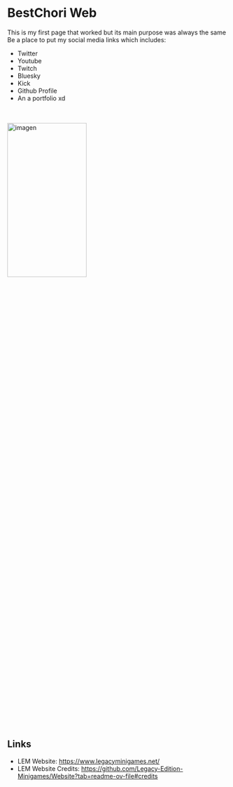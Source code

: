 <h1>
  BestChori Web
</h1>

<p>
  This is my first page that worked but its main purpose was always the same
  Be a place to put my social media links which includes:
</p>
<ul>
  <li> Twitter </li>
  <li> Youtube </li>
  <li> Twitch </li>
  <li> Bluesky </li>
  <li> Kick </li>
  <li> Github Profile </li>
  <li> An a portfolio xd</li>
</ul>


<br>
<br>
<img width="60%" height="30%" alt="imagen" src="https://github.com/user-attachments/assets/7f3e12f5-b793-4681-a1da-9036cc2a30fd"/>






<br>
<br>
<br>
<br>
<br>
<br>
<br>
<br>
<br>
<br>
<br>
<br>
<br>
<h2>
  Links
</h4>

- LEM Website: https://www.legacyminigames.net/
- LEM Website Credits: https://github.com/Legacy-Edition-Minigames/Website?tab=readme-ov-file#credits
